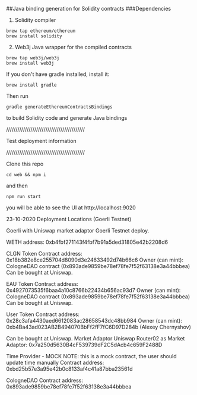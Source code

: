 ##Java binding generation for Solidity contracts
###Dependencies
1) Solidity compiler
```
brew tap ethereum/ethereum
brew install solidity
```
2) Web3j Java wrapper for the compiled contracts
```
brew tap web3j/web3j
brew install web3j
```
If you don't have gradle installed, install it:

```
brew install gradle
```

Then run 

```
gradle generateEthereumContractsBindings
```

to build Solidity code and generate Java bindings



//////////////////////////////////////////

Test deployment information

//////////////////////////////////////////

Clone this repo
 
```
cd web && npm i
```

and then 

```
npm run start
```

you will be able to see the UI at http://localhost:9020




23-10-2020 Deployment Locations (Goerli Testnet)

Goerli with Uniswap market adaptor
Goerli Testnet deploy.

WETH address: 0xb4fbf271143f4fbf7b91a5ded31805e42b2208d6

CLGN Token
Contract address: 0x18b382e8ce255704d8090d3e24633492d74b66c6
Owner (can mint): CologneDAO contract (0x893ade9859be78ef78fe7f52f63138e3a44bbbea)
Can be bought at Uniswap.

EAU Token
Contract address: 0x4927073535f6baa4a10c8766b22434b656ac93d7
Owner (can mint): CologneDAO contract (0x893ade9859be78ef78fe7f52f63138e3a44bbbea)
Can be bought at Uniswap.

User Token
Contract address: 0x28c3afa4430aed6612083ac28658543dc48bb984
Owner (can mint): 0xb4Ba43ad023AB2B494070BbFf2fF7fC6D97D284b (Alexey Chernyshov)

Can be bought at Uniswap.
Market Adaptor
Uniswap Router02 as Market Adaptor: 0x7a250d5630B4cF539739dF2C5dAcb4c659F2488D

Time Provider - MOCK
NOTE: this is a mock contract, the user should update time manually
Contract address: 0xbd25b57e3a95e42b0c8133af4c41a87bba23561d

CologneDAO
Contract address: 0x893ade9859be78ef78fe7f52f63138e3a44bbbea

